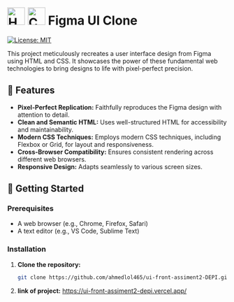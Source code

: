 
# <img src="https://upload.wikimedia.org/wikipedia/commons/6/61/HTML5_logo_and_wordmark.svg" alt="HTML5 Logo" width="40" height="40"/> <img src="https://upload.wikimedia.org/wikipedia/commons/d/d5/CSS3_logo_and_wordmark.svg" alt="CSS3 Logo" width="40" height="40"/> Figma UI Clone

[![License: MIT](https://img.shields.io/badge/License-MIT-green.svg)](https://opensource.org/licenses/MIT)

This project meticulously recreates a user interface design from Figma using HTML and CSS. It showcases the power of these fundamental web technologies to bring designs to life with pixel-perfect precision.

## 🌟 Features

- **Pixel-Perfect Replication:** Faithfully reproduces the Figma design with attention to detail.
- **Clean and Semantic HTML:** Uses well-structured HTML for accessibility and maintainability.
- **Modern CSS Techniques:** Employs modern CSS techniques, including Flexbox or Grid, for layout and responsiveness.
- **Cross-Browser Compatibility:** Ensures consistent rendering across different web browsers.
- **Responsive Design:** Adapts seamlessly to various screen sizes.

## 🚀 Getting Started

### Prerequisites

- A web browser (e.g., Chrome, Firefox, Safari)
- A text editor (e.g., VS Code, Sublime Text)

### Installation

1. **Clone the repository:**

   ```bash
   git clone https://github.com/ahmedlol465/ui-front-assiment2-DEPI.git

2. **link of project:**
https://ui-front-assiment2-depi.vercel.app/

